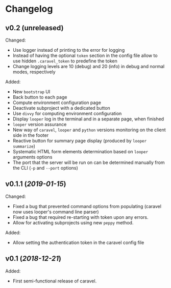 # Changelog

## v0.2 (unreleased)

Changed: 

  - Use logger instead of printing to the error for logging
  - Instead of having the optional `token` section in the config file 
  allow to use hidden `.caravel_token` to predefine the token
  - Change logging  levels are 10 (debug) and 20 (info) in debug and normal modes, respectively

Added:

  - New `bootstrap` UI
  - Back button to each page
  - Compute environment configuration page
  - Deactivate subproject with a dedicated button
  - Use `divvy` for computing environment configuration
  - Display `looper` log in the terminal and in a separate page, when finished
  - `looper` version assurance
  - New way of `caravel`, `looper` and `python` versions monitoring on the client side in the footer
  - Reactive button for summary page display (produced by `looper summarize`)
  - Systematic HTML form elements determination based on `looper` arguments options
  - The port that the server will be run on can be determined manually from the CLI (`-p` and `--port` options) 

## v0.1.1 (*2019-01-15*)

Changed:

  - Fixed a bug that prevented command options from populating (caravel now uses looper's command line parser)
  - Fixed a bug that required re-starting with token upon any errors.
  - Allow for activating subprojects using new `peppy` method.
  
Added:

  - Allow setting the authentication token in the caravel config file

## v0.1 (*2018-12-21*)

Added:

  - First semi-functional release of caravel.


